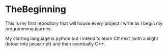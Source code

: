 # TheBeginning

This is my first repository that will house every project I write as I begin my programming journey. 

My starting language is python but I intend to learn C# next (with a slight detour into javascript) and then eventually C++. 
